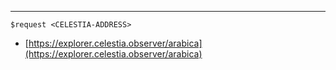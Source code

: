---
```text
$request <CELESTIA-ADDRESS>
```


* [https://explorer.celestia.observer/arabica](https://explorer.celestia.observer/arabica)
